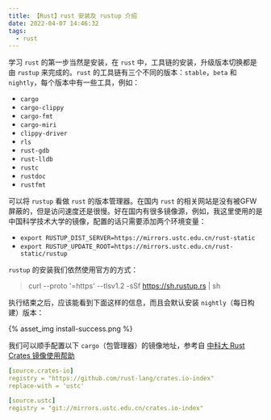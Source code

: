 ```yaml
---
title: 【Rust】rust 安装及 rustup 介绍
date: 2022-04-07 14:46:32
tags:
  - rust
---
```


学习 `rust` 的第一步当然是安装，在 `rust` 中，工具链的安装，升级版本切换都是由 `rustup` 来完成的。`rust` 的工具链有三个不同的版本：`stable`，`beta` 和 `nightly`，每个版本中有一些工具，例如：

- `cargo`
- `cargo-clippy`
- `cargo-fmt`
- `cargo-miri`
- `clippy-driver`
- `rls`
- `rust-gdb`
- `rust-lldb`
- `rustc`
- `rustdoc`
- `rustfmt`

可以将 `rustup` 看做 `rust` 的版本管理器。在国内 `rust` 的相关网站是没有被GFW屏蔽的，但是访问速度还是很慢。好在国内有很多镜像源，例如，我这里使用的是中国科学技术大学的镜像，配置的话只需要添加两个环境变量：

- `export RUSTUP_DIST_SERVER=https://mirrors.ustc.edu.cn/rust-static`
- `export RUSTUP_UPDATE_ROOT=https://mirrors.ustc.edu.cn/rust-static/rustup`

`rustup` 的安装我们依然使用官方的方式：

> curl --proto '=https' --tlsv1.2 -sSf https://sh.rustup.rs | sh

执行结束之后，应该能看到下面这样的信息，而且会默认安装 `nightly`（每日构建）版本：

{% asset_img install-success.png %}

我们可以顺手配置以下 `cargo`（包管理器）的镜像地址，参考自 [中科大 Rust Crates 镜像使用帮助](https://lug.ustc.edu.cn/wiki/mirrors/help/rust-crates/)

```yaml ~/.cargo/config
[source.crates-io]
registry = "https://github.com/rust-lang/crates.io-index"
replace-with = 'ustc'

[source.ustc]
registry = "git://mirrors.ustc.edu.cn/crates.io-index"
```

<!-- more -->